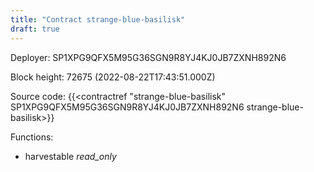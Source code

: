 ```yaml
---
title: "Contract strange-blue-basilisk"
draft: true
---
```

Deployer: SP1XPG9QFX5M95G36SGN9R8YJ4KJ0JB7ZXNH892N6


 



Block height: 72675 (2022-08-22T17:43:51.000Z)

Source code: {{<contractref "strange-blue-basilisk" SP1XPG9QFX5M95G36SGN9R8YJ4KJ0JB7ZXNH892N6 strange-blue-basilisk>}}

Functions:

* harvestable _read_only_
